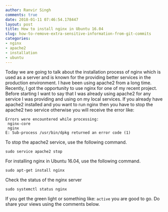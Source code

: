 ```yaml
---
author: Ranvir Singh
comments: true
date: 2018-01-11 07:46:54.178447
layout: post
title: How to install nginx in Ubuntu 16.04
slug: how-to-remove-extra-sensitive-information-from-git-commits
categories:
- nginx
- apache2
- installation
- ubuntu
---
```

Today we are going to talk about the installation process of nginx which is used as a server and is known for the providing better services in the production environment. I have been using apache2 from a long time. Recently, I got the opportunity to use nginx for one of my recent project. Before starting I want to say that I was already using apache2 for any service I was providing and using on my local services. If you already have apache2 installed and you want to run nginx then you have to stop the apache2 two service otherwise you will receive the error like: 

```
Errors were encountered while processing:
 nginx-core
 nginx
E: Sub-process /usr/bin/dpkg returned an error code (1)
```

To stop the apache2 service, use the following command.

```
sudo service apache2 stop
```

For installing nginx in Ubuntu 16.04, use the following command.

```
sudo apt-get install nginx
```

Check the status of the nginx server

```
sudo systemctl status nginx
```

If you get the green light or something like: `active` you are good to go. Do share your views using the comments below.